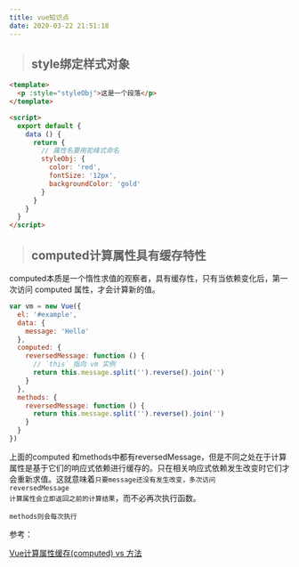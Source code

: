 ```yaml
---
title: vue知识点
date: 2020-03-22 21:51:18
---
```


> ## style绑定样式对象

```html
<template>
  <p :style="styleObj">这是一个段落</p>
</template>

<script>
  export default {
    data () {
      return {
        // 属性名要用驼峰式命名
        styleObj: {
          color: 'red',
          fontSize: '12px',
          backgroundColor: 'gold'
        }
      }
    }
  }
</script>
```

> ## computed计算属性具有缓存特性

computed本质是一个惰性求值的观察者，具有缓存性，只有当依赖变化后，第一次访问 computed 属性，才会计算新的值。

```js
var vm = new Vue({
  el: '#example',
  data: {
    message: 'Hello'
  },
  computed: {
    reversedMessage: function () {
      // `this` 指向 vm 实例
      return this.message.split('').reverse().join('')
    }
  },
  methods: {
    reversedMessage: function () {
      return this.message.split('').reverse().join('')
    }
  }
})
```
上面的computed 和methods中都有reversedMessage，但是不同之处在于计算属性是基于它们的响应式依赖进行缓存的。只在相关响应式依赖发生改变时它们才会重新求值。这就意味着<code>只要message还没有发生改变，多次访问 reversedMessage 计算属性会立即返回之前的计算结果</code>，而不必再次执行函数。

<code>methods则会每次执行</code>


参考：

[Vue计算属性缓存(computed) vs 方法](https://www.cnblogs.com/Vanish-F/p/11730743.html)

